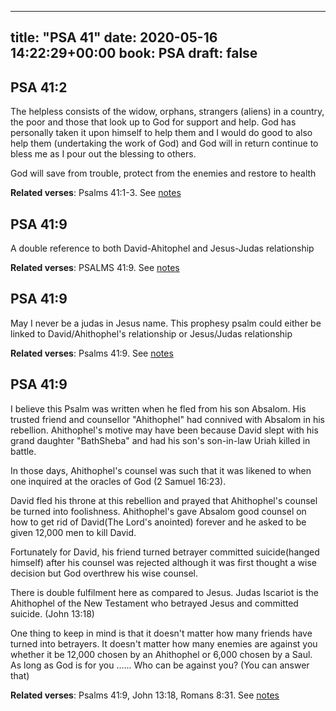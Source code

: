 
---
title: "PSA 41"
date: 2020-05-16 14:22:29+00:00
book: PSA
draft: false
---

## PSA 41:2

The helpless consists of the widow, orphans, strangers (aliens) in a country, the poor and those that look up to God for support and help. God has personally taken it upon himself to help them and I would do good to also help them (undertaking the work of God) and God will in return continue to bless me as I pour out the blessing to others.

God will save from trouble, protect from the enemies and restore to health

**Related verses**: Psalms 41:1-3. See [notes](https://my.bible.com/notes/3430797644640543355)


## PSA 41:9

A double reference to both David-Ahitophel and Jesus-Judas relationship

**Related verses**: PSALMS 41:9. See [notes](https://my.bible.com/notes/3073439694521623242)


## PSA 41:9

May I never be a judas in Jesus name. This prophesy psalm could either be linked to David/Ahithophel's relationship or Jesus/Judas relationship

**Related verses**: Psalms 41:9. See [notes](https://my.bible.com/notes/2553059270086877835)


## PSA 41:9

I believe this Psalm was written when he fled from his son Absalom. His trusted friend and counsellor "Ahithophel" had connived with Absalom in his rebellion. Ahithophel's motive may have been because David slept with his grand daughter "BathSheba" and had his son's son-in-law Uriah killed in battle. 

In those days, Ahithophel's counsel was such that it was likened to when one inquired at the oracles of God (2 Samuel 16:23). 

David fled his throne at this rebellion and prayed that Ahithophel's counsel be turned into foolishness. Ahithophel's gave Absalom good counsel on how to get rid of David(The Lord's anointed) forever and he asked to be given 12,000 men to kill David.

Fortunately for David, his friend turned betrayer committed suicide(hanged himself) after his counsel was rejected although it was first thought a wise decision but God overthrew his wise counsel.

There is double fulfilment here as compared to Jesus. Judas Iscariot is the Ahithophel of the New Testament who betrayed Jesus and committed suicide. (John 13:18)


One thing to keep in mind is that it doesn't matter how many friends have turned into betrayers. It doesn't matter how many enemies are against you whether it be 12,000 chosen by an Ahithophel or 6,000 chosen by a Saul. As long as God is for you ...... Who can be against you? (You can answer that)

**Related verses**: Psalms 41:9, John 13:18, Romans 8:31. See [notes](https://my.bible.com/notes/2331564906052837691)

